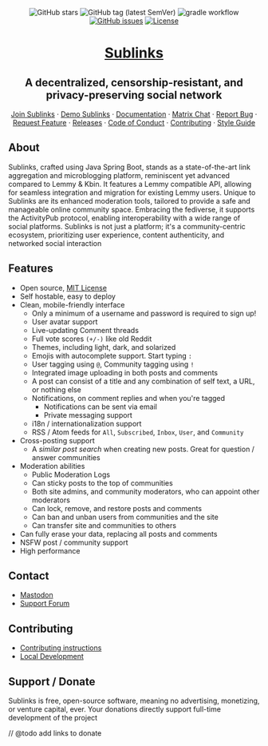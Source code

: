 <div align="center">

![GitHub stars](https://img.shields.io/github/stars/sublinks/sublinks?style=social)
![GitHub tag (latest SemVer)](https://img.shields.io/github/tag/sublinks/sublinks.svg)
![gradle workflow](https://github.com/sublinks/sublinks/actions/workflows/gradle.yml/badge.svg)
[![GitHub issues](https://img.shields.io/github/issues-raw/sublinks/sublinks.svg)](https://github.com/sublinks/sublinks/issues)
[![License](https://img.shields.io/github/license/sublinks/sublinks.svg)](LICENSE)

</div>

<div align="center">

# [Sublinks](https://sublinks.org)

## A decentralized, censorship-resistant, and privacy-preserving social network

</div>

<div>
  <p align="center">
    <a href="https://sublinks.org">Join Sublinks</a>
    ·
    <a href="https://demo.sublinks.org">Demo Sublinks</a>
    ·
    <a href="https://sublinks.org/docs">Documentation</a>
    ·
    <a href="https://matrix.to/#/#sublinks:discuss.online">Matrix Chat</a>
    ·
    <a href="https://github.com/sublinks/sublinks/issues">Report Bug</a>
    ·
    <a href="https://github.com/sublinks/sublinks/issues">Request Feature</a>
    ·
    <a href="https://github.com/sublinks/sublinks/blob/main/RELEASES.md">Releases</a>
    ·
    <a href="https://sublinks.org/docs/code_of_conduct.html">Code of Conduct</a>
    ·
    <a href="https://sublinks.org/docs/contributing.html">Contributing</a>
    ·
    <a href="https://sublinks.org/docs/style_guide.html">Style Guide</a>
  </p>

</div>

## About

Sublinks, crafted using Java Spring Boot, stands as a state-of-the-art link
aggregation and microblogging platform, reminiscent yet advanced compared to
Lemmy & Kbin. It features a Lemmy compatible API, allowing for seamless
integration and migration for existing Lemmy users. Unique to Sublinks are its
enhanced moderation tools, tailored to provide a safe and manageable online
community space. Embracing the fediverse, it supports the ActivityPub protocol,
enabling interoperability with a wide range of social platforms. Sublinks is
not just a platform; it's a community-centric ecosystem, prioritizing user
experience, content authenticity, and networked social interaction

## Features

- Open source, [MIT License](/LICENSE)
- Self hostable, easy to deploy
- Clean, mobile-friendly interface
  - Only a minimum of a username and password is required to sign up!
  - User avatar support
  - Live-updating Comment threads
  - Full vote scores `(+/-)` like old Reddit
  - Themes, including light, dark, and solarized
  - Emojis with autocomplete support. Start typing `:`
  - User tagging using `@`, Community tagging using `!`
  - Integrated image uploading in both posts and comments
  - A post can consist of a title and any combination of self text, a URL, or
  nothing else
  - Notifications, on comment replies and when you're tagged
    - Notifications can be sent via email
    - Private messaging support
  - i18n / internationalization support
  - RSS / Atom feeds for `All`, `Subscribed`, `Inbox`, `User`, and `Community`
- Cross-posting support
  - A _similar post search_ when creating new posts. Great for question /
  answer communities
- Moderation abilities
  - Public Moderation Logs
  - Can sticky posts to the top of communities
  - Both site admins, and community moderators, who can appoint other moderators
  - Can lock, remove, and restore posts and comments
  - Can ban and unban users from communities and the site
  - Can transfer site and communities to others
- Can fully erase your data, replacing all posts and comments
- NSFW post / community support
- High performance

## Contact

- [Mastodon](https://utter.online/@sublinks)
- [Support Forum](https://discuss.online/c/sublinks_support)

## Contributing

- [Contributing instructions](https://sublinks.org/docs/contributors/01-overview)
- [Local Development](https://sublinks.org/docs/contributors/local-development)

## Support / Donate

Sublinks is free, open-source software, meaning no advertising, monetizing, or
venture capital, ever. Your donations directly support full-time development of
the project

// @todo add links to donate